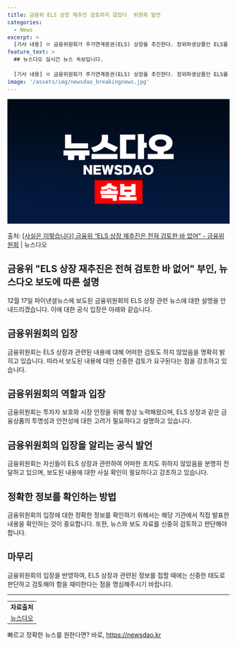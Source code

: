 ```yaml
---
title: 금융위 ELS 상장 재추진 검토하지 않았다  위원회 발언
categories:
  - News
excerpt: >
  [기사 내용] ㅇ 금융위원회가 주가연계증권(ELS) 상장을 추진한다. 장외파생상품인 ELS를 주식처럼 사고팔…
feature_text: >
  ## 뉴스다오 실시간 뉴스 속보입니다.

  [기사 내용] ㅇ 금융위원회가 주가연계증권(ELS) 상장을 추진한다. 장외파생상품인 ELS를 주식처럼 사고팔…
image: '/assets/img/newsdao_breakingnews.jpg'
---
```


![뉴스다오 속보](/assets/img/newsdao_breakingnews.jpg)

<p>출처: <a href="https://newsdao.kr/2826" rel="dofollow">[사실은 이렇습니다] 금융위 “ELS 상장 재추진은 전혀 검토한 바 없어” - 금융위원회</a> | 뉴스다오</p>

<h2>금융위 "ELS 상장 재추진은 전혀 검토한 바 없어" 부인, 뉴스다오 보도에 따른 설명</h2>

<p data-ke-size="size16">12월 17일 파이낸셜뉴스에 보도된 금융위원회의 ELS 상장 관련 뉴스에 대한 설명을 안내드리겠습니다. 이에 대한 공식 입장은 아래와 같습니다.</p>

<h2 data-ke-size="size26">금융위원회의 입장</h2>
<p data-ke-size="size16">금융위원회는 ELS 상장과 관련된 내용에 대해 어떠한 검토도 하지 않았음을 명확히 밝히고 있습니다. 따라서 보도된 내용에 대한 신중한 검토가 요구된다는 점을 강조하고 있습니다.</p>

<h2 data-ke-size="size26">금융위원회의 역할과 입장</h2>
<p data-ke-size="size16">금융위원회는 투자자 보호와 시장 안정을 위해 항상 노력해왔으며, ELS 상장과 같은 금융상품의 투명성과 안전성에 대한 고려가 필요하다고 설명하고 있습니다.</p>

<h2 data-ke-size="size26">금융위원회의 입장을 알리는 공식 발언</h2>
<p data-ke-size="size16">금융위원회는 자신들이 ELS 상장과 관련하여 어떠한 조치도 취하지 않았음을 분명히 전달하고 있으며, 보도된 내용에 대한 사실 확인이 필요하다고 강조하고 있습니다.</p>

<h2 data-ke-size="size26">정확한 정보를 확인하는 방법</h2>
<p data-ke-size="size16">금융위원회의 입장에 대한 정확한 정보를 확인하기 위해서는 해당 기관에서 직접 발표한 내용을 확인하는 것이 중요합니다. 또한, 뉴스와 보도 자료를 신중히 검토하고 판단해야 합니다.</p>

<h2 data-ke-size="size26">마무리</h2>
<p data-ke-size="size16">금융위원회의 입장을 반영하여, ELS 상장과 관련된 정보를 접할 때에는 신중한 태도로 판단하고 검토해야 함을 재미한다는 점을 명심해주시기 바랍니다.</p>

<hr>

<table>
  <tbody>
    <tr>
      <td style="text-align: center; height: 17px;"><b>자료출처</b></td>
    </tr>
    <tr>
      <td style="text-align: center; height: 17px;"><a href="https://newsdao.kr/2826">뉴스다오</a></td>
    </tr>
  </tbody>
</table> 

빠르고 정확한 뉴스를 원한다면? 바로, <a href="https://newsdao.kr" rel="dofollow">https://newsdao.kr</a>


    
